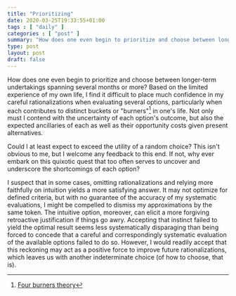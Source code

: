 ```yaml
---
title: "Prioritizing"
date: 2020-03-25T19:33:55+01:00
tags : [ "daily" ]
categories : [ "post" ]
summary: "How does one even begin to prioritize and choose between longer-term undertakings spanning several months or more?"
type: post
layout: post
draft: false
---
```


How does one even begin to prioritize and choose between longer-term undertakings spanning several months or more? Based on the limited experience of my own life, I find it difficult to place much confidence in my careful rationalizations when evaluating several options, particularly when each contributes to distinct buckets or "burners"[^1] in one's life. Not only must I contend with the uncertainty of each option's outcome, but also the expected ancillaries of each as well as their opportunity costs given present alternatives.

Could I at least expect to exceed the utility of a random choice? This isn't obvious to me, but I welcome any feedback to this end. If not, why ever embark on this quixotic quest that too often serves to uncover and underscore the shortcomings of each option?

I suspect that in some cases, omitting rationalizations and relying more faithfully on intuition yields a more satisfying answer. It may not optimize for defined criteria, but with no guarantee of the accuracy of my systematic evaluations, I might be compelled to dismiss my approximations by the same token. The intuitive option, moreover, can elicit a more forgiving retroactive justification if things go awry. Accepting that instinct failed to yield the optimal result seems less systematically disparaging than being forced to concede that a careful and correspondingly systematic evaluation of the available options failed to do so. However, I would readily accept that this reckoning may act as a positive force to improve future rationalizations, which leaves us with another indeterminate choice (of how to choose, that is).

[^1]: [Four burners theory](https://jamesclear.com/four-burners-theory)
